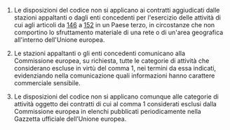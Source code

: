 1. Le disposizioni del codice non si applicano ai contratti aggiudicati dalle stazioni appaltanti o dagli enti concedenti per l'esercizio delle attività di cui agli articoli da [146](/index.html?article=articolo-146&version=1) a [152](/index.html?article=articolo-152&version=1) in un Paese terzo, in circostanze che non comportino lo sfruttamento materiale di una rete o di un'area geografica all'interno dell'Unione europea.

2. Le stazioni appaltanti o gli enti concedenti comunicano alla Commissione europea, su richiesta, tutte le categorie di attività che considerano escluse in virtù del comma 1, nei termini da essa indicati, evidenziando nella comunicazione quali informazioni hanno carattere commerciale sensibile.
 
3. Le disposizioni del codice non si applicano comunque alle categorie di attività oggetto dei contratti di cui al comma 1 considerati esclusi dalla Commissione europea in elenchi pubblicati periodicamente nella Gazzetta ufficiale dell’Unione europea.
